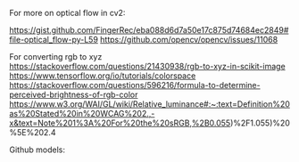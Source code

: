 For more on optical flow in cv2:

https://gist.github.com/FingerRec/eba088d6d7a50e17c875d74684ec2849#file-optical_flow-py-L59
https://github.com/opencv/opencv/issues/11068

For converting rgb to xyz
https://stackoverflow.com/questions/21430938/rgb-to-xyz-in-scikit-image
https://www.tensorflow.org/io/tutorials/colorspace
https://stackoverflow.com/questions/596216/formula-to-determine-perceived-brightness-of-rgb-color
https://www.w3.org/WAI/GL/wiki/Relative_luminance#:~:text=Definition%20as%20Stated%20in%20WCAG%202.,-x&text=Note%201%3A%20For%20the%20sRGB,%2B0.055)%2F1.055)%20%5E%202.4

Github models:
